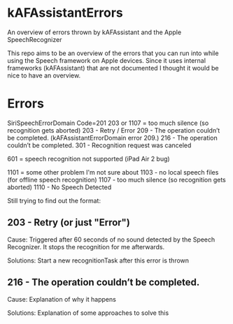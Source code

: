 # kAFAssistantErrors
An overview of errors thrown by kAFAssistant and the Apple SpeechRecognizer 

This repo aims to be an overview of the errors that you can run into while using the Speech framework on Apple devices. Since it uses internal frameworks (kAFAssistant) that are not documented I thought it would be nice to have an overview.


# Errors

SiriSpeechErrorDomain Code=201
203 or 1107 = too much silence (so recognition gets aborted)
203 - Retry / Error
209 - The operation couldn’t be completed. (kAFAssistantErrorDomain error 209.)
216 - The operation couldn’t be completed.
301 - Recognition request was canceled


601 = speech recognition not supported (iPad Air 2 bug)

1101 = some other problem I'm not sure about
1103 - no local speech files (for offline speech recognition)
1107 - too much silence (so recognition gets aborted)
1110 - No Speech Detected


Still trying to find out the format:

## 203 - Retry (or just "Error")

Cause:
Triggered after 60 seconds of no sound detected by the Speech Recognizer. It stops the recognition for me afterwards.

Solutions:
Start a new recognitionTask after this error is thrown


## 216 - The operation couldn’t be completed.

Cause:
Explanation of why it happens

Solutions:
Explanation of some approaches to solve this





